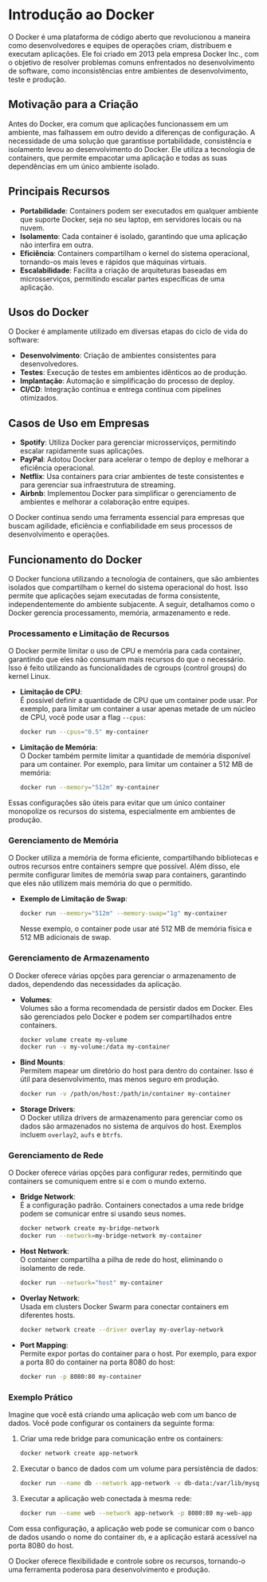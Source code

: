 # Introdução ao Docker  

O Docker é uma plataforma de código aberto que revolucionou a maneira como desenvolvedores e equipes de operações criam, distribuem e executam aplicações. Ele foi criado em 2013 pela empresa Docker Inc., com o objetivo de resolver problemas comuns enfrentados no desenvolvimento de software, como inconsistências entre ambientes de desenvolvimento, teste e produção.  

## Motivação para a Criação  

Antes do Docker, era comum que aplicações funcionassem em um ambiente, mas falhassem em outro devido a diferenças de configuração. A necessidade de uma solução que garantisse portabilidade, consistência e isolamento levou ao desenvolvimento do Docker. Ele utiliza a tecnologia de containers, que permite empacotar uma aplicação e todas as suas dependências em um único ambiente isolado.  

## Principais Recursos  

- **Portabilidade**: Containers podem ser executados em qualquer ambiente que suporte Docker, seja no seu laptop, em servidores locais ou na nuvem.  
- **Isolamento**: Cada container é isolado, garantindo que uma aplicação não interfira em outra.  
- **Eficiência**: Containers compartilham o kernel do sistema operacional, tornando-os mais leves e rápidos que máquinas virtuais.  
- **Escalabilidade**: Facilita a criação de arquiteturas baseadas em microsserviços, permitindo escalar partes específicas de uma aplicação.  

## Usos do Docker  

O Docker é amplamente utilizado em diversas etapas do ciclo de vida do software:  

- **Desenvolvimento**: Criação de ambientes consistentes para desenvolvedores.  
- **Testes**: Execução de testes em ambientes idênticos ao de produção.  
- **Implantação**: Automação e simplificação do processo de deploy.  
- **CI/CD**: Integração contínua e entrega contínua com pipelines otimizados.  

## Casos de Uso em Empresas  

- **Spotify**: Utiliza Docker para gerenciar microsserviços, permitindo escalar rapidamente suas aplicações.  
- **PayPal**: Adotou Docker para acelerar o tempo de deploy e melhorar a eficiência operacional.  
- **Netflix**: Usa containers para criar ambientes de teste consistentes e para gerenciar sua infraestrutura de streaming.  
- **Airbnb**: Implementou Docker para simplificar o gerenciamento de ambientes e melhorar a colaboração entre equipes.  

O Docker continua sendo uma ferramenta essencial para empresas que buscam agilidade, eficiência e confiabilidade em seus processos de desenvolvimento e operações.  


## Funcionamento do Docker  

O Docker funciona utilizando a tecnologia de containers, que são ambientes isolados que compartilham o kernel do sistema operacional do host. Isso permite que aplicações sejam executadas de forma consistente, independentemente do ambiente subjacente. A seguir, detalhamos como o Docker gerencia processamento, memória, armazenamento e rede.

### Processamento e Limitação de Recursos  

O Docker permite limitar o uso de CPU e memória para cada container, garantindo que eles não consumam mais recursos do que o necessário. Isso é feito utilizando as funcionalidades de cgroups (control groups) do kernel Linux.  

- **Limitação de CPU**:  
  É possível definir a quantidade de CPU que um container pode usar. Por exemplo, para limitar um container a usar apenas metade de um núcleo de CPU, você pode usar a flag `--cpus`:  
  ```bash
  docker run --cpus="0.5" my-container
  ```  

- **Limitação de Memória**:  
  O Docker também permite limitar a quantidade de memória disponível para um container. Por exemplo, para limitar um container a 512 MB de memória:  
  ```bash
  docker run --memory="512m" my-container
  ```  

Essas configurações são úteis para evitar que um único container monopolize os recursos do sistema, especialmente em ambientes de produção.

### Gerenciamento de Memória  

O Docker utiliza a memória de forma eficiente, compartilhando bibliotecas e outros recursos entre containers sempre que possível. Além disso, ele permite configurar limites de memória swap para containers, garantindo que eles não utilizem mais memória do que o permitido.  

- **Exemplo de Limitação de Swap**:  
  ```bash
  docker run --memory="512m" --memory-swap="1g" my-container
  ```  
  Nesse exemplo, o container pode usar até 512 MB de memória física e 512 MB adicionais de swap.

### Gerenciamento de Armazenamento  

O Docker oferece várias opções para gerenciar o armazenamento de dados, dependendo das necessidades da aplicação.  

- **Volumes**:  
  Volumes são a forma recomendada de persistir dados em Docker. Eles são gerenciados pelo Docker e podem ser compartilhados entre containers.  
  ```bash
  docker volume create my-volume
  docker run -v my-volume:/data my-container
  ```  

- **Bind Mounts**:  
  Permitem mapear um diretório do host para dentro do container. Isso é útil para desenvolvimento, mas menos seguro em produção.  
  ```bash
  docker run -v /path/on/host:/path/in/container my-container
  ```  

- **Storage Drivers**:  
  O Docker utiliza drivers de armazenamento para gerenciar como os dados são armazenados no sistema de arquivos do host. Exemplos incluem `overlay2`, `aufs` e `btrfs`.  

### Gerenciamento de Rede  

O Docker oferece várias opções para configurar redes, permitindo que containers se comuniquem entre si e com o mundo externo.  

- **Bridge Network**:  
  É a configuração padrão. Containers conectados a uma rede bridge podem se comunicar entre si usando seus nomes.  
  ```bash
  docker network create my-bridge-network
  docker run --network=my-bridge-network my-container
  ```  

- **Host Network**:  
  O container compartilha a pilha de rede do host, eliminando o isolamento de rede.  
  ```bash
  docker run --network="host" my-container
  ```  

- **Overlay Network**:  
  Usada em clusters Docker Swarm para conectar containers em diferentes hosts.  
  ```bash
  docker network create --driver overlay my-overlay-network
  ```  

- **Port Mapping**:  
  Permite expor portas do container para o host. Por exemplo, para expor a porta 80 do container na porta 8080 do host:  
  ```bash
  docker run -p 8080:80 my-container
  ```  

### Exemplo Prático  

Imagine que você está criando uma aplicação web com um banco de dados. Você pode configurar os containers da seguinte forma:  

1. Criar uma rede bridge para comunicação entre os containers:  
   ```bash
   docker network create app-network
   ```  

2. Executar o banco de dados com um volume para persistência de dados:  
   ```bash
   docker run --name db --network app-network -v db-data:/var/lib/mysql -e MYSQL_ROOT_PASSWORD=root mysql
   ```  

3. Executar a aplicação web conectada à mesma rede:  
   ```bash
   docker run --name web --network app-network -p 8080:80 my-web-app
   ```  

Com essa configuração, a aplicação web pode se comunicar com o banco de dados usando o nome do container `db`, e a aplicação estará acessível na porta 8080 do host.

O Docker oferece flexibilidade e controle sobre os recursos, tornando-o uma ferramenta poderosa para desenvolvimento e produção.  